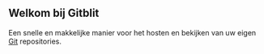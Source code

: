## Welkom bij Gitblit

Een snelle en makkelijke manier voor het hosten en bekijken van uw eigen [Git](http://www.git-scm.com) repositories.
